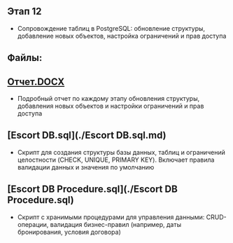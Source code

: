 ## Этап 12
- Сопровождение таблиц в PostgreSQL: обновление структуры, добавление новых объектов, настройка ограничений и прав доступа

## Файлы:

## [Отчет.DOCX](./Сопровождение_объектов_БД.docx)
- Подробный отчет по каждому этапу обновления структуры, добавления новых объектов и настройки ограничений и прав доступа

## [Escort DB.sql](./Escort DB.sql.md)
- Скрипт для создания структуры базы данных, таблиц и ограничений целостности (CHECK, UNIQUE, PRIMARY KEY). Включает правила валидации данных и значения по умолчанию

## [Escort DB Procedure.sql](./Escort DB Procedure.sql)
- Скрипт с хранимыми процедурами для управления данными: CRUD-операции, валидация бизнес-правил (например, даты бронирования, условия договора)
